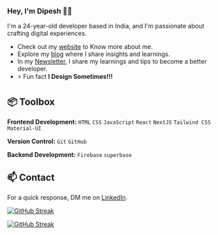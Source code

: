 
### Hey, I'm Dipesh 👋🏽  

I'm a 24-year-old developer based in India, and I'm passionate about crafting digital experiences. 

- Check out my [website](https://dipesh-joshi.netlify.app/) to Know more about me.
- Explore my [blog](https://dipeshjoshi4.hashnode.dev/) where I share insights and learnings.
- In my [Newsletter](https://substack.com/inbox), I share my learnings and tips to become a better developer.
- ⚡ Fun fact **I Design Sometimes!!!**

## 📦 Toolbox

**Frontend Development:** `HTML` `CSS` `JavaScript` `React` `NextJS` `Tailwind CSS` `Material-UI` 
 
**Version Control:** `Git` `GitHub` 

**Backend Development:**  `Firebase`  `superbase`


## 📫 Contact

 For a quick response, DM me on  [LinkedIn](https://www.linkedin.com/in/dipesh-joshi-2512a2162/). 

 <a href="https://git.io/streak-stats"><img src="https://streak-stats.demolab.com?user=dipeshjoshi4&theme=radical&hide_border=true&short_numbers=true&date_format=j%20M%5B%20Y%5D" alt="GitHub Streak" /></a>

 [![GitHub Streak](https://github-readme-streak-stats.herokuapp.com?user=dipeshjoshi4)](https://git.io/streak-stats)





 





